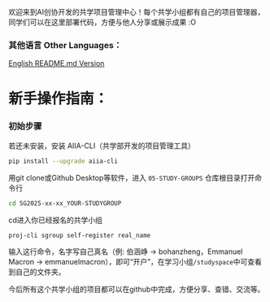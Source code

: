 欢迎来到AI创协开发的共学项目管理中心！每个共学小组都有自己的项目管理器，同学们可以在这里部署代码，方便与他人分享或展示成果 :O

### 其他语言 Other Languages：
[English README.md Version](https://github.com/SJTU-AIIA/02-PROJECTS/blob/main/locales/EN-US/README.md)

# 新手操作指南：

### 初始步骤  
若还未安装，安装 AIIA-CLI（共学部开发的项目管理工具）  
```bash  
pip install --upgrade aiia-cli  
```  
用git clone或Github Desktop等软件，进入 `05-STUDY-GROUPS` 仓库根目录打开命令行  

```bash
cd SG2025-xx-xx_YOUR-STUDYGROUP
```
cd进入你已经报名的共学小组

```bash
proj-cli sgroup self-register real_name
```
输入这行命令，名字写自己真名（例: 伯涵峥 -> bohanzheng，Emmanuel Macron -> emmanuelmacron），即可“开户”，在学习小组`/studyspace`中可查看到自己的文件夹。

今后所有这个共学小组的项目都可以在github中完成，方便分享、查错、交流等。